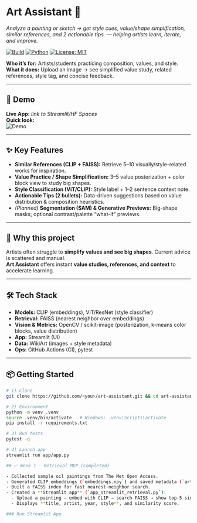 
# Art Assistant 🎨
*Analyze a painting or sketch → get style cues, value/shape simplification, similar references, and 2 actionable tips. — helping artists learn, iterate, and improve.*

[![Build](https://img.shields.io/badge/build-passing-brightgreen)](#) [![Python](https://img.shields.io/badge/python-3.11-blue)](#) [![License: MIT](https://img.shields.io/badge/License-MIT-black.svg)](#)

**Who it’s for:** Artists/students practicing composition, values, and style.  
**What it does:** Upload an image → see simplified value study, related references, style tag, and concise feedback.

---

## 🚀 Demo
**Live App:** _link to Streamlit/HF Spaces_  
**Quick look:**  
![Demo](docs/demo.gif)

---

## ✨ Key Features
- **Similar References (CLIP + FAISS):** Retrieve 5–10 visually/style-related works for inspiration.
- **Value Practice / Shape Simplification:** 3–5 value posterization + color block view to study big shapes.
- **Style Classification (ViT/CLIP):** Style label + 1–2 sentence context note.
- **Actionable Tips (2 bullets):** Data-driven suggestions based on value distribution & composition heuristics.  
- *(Planned)* **Segmentation (SAM) & Generative Previews:** Big-shape masks; optional contrast/palette “what-if” previews.

---

## 🧠 Why this project
Artists often struggle to **simplify values and see big shapes**. Current advice is scattered and manual.  
**Art Assistant** offers instant **value studies, references, and context** to accelerate learning.

---

## 🛠️ Tech Stack
- **Models:** CLIP (embeddings), ViT/ResNet (style classifier)  
- **Retrieval:** FAISS (nearest neighbor over embeddings)  
- **Vision & Metrics:** OpenCV / scikit-image (posterization, k-means color blocks, value distribution)  
- **App:** Streamlit (UI)  
- **Data:** WikiArt (images + style metadata)  
- **Ops:** GitHub Actions (CI), pytest

---

## 📦 Getting Started
```bash
# 1) Clone
git clone https://github.com/<you>/art-assistant.git && cd art-assistant

# 2) Environment
python -m venv .venv
source .venv/bin/activate   # Windows: .venv\Scripts\activate
pip install -r requirements.txt

# 3) Run tests
pytest -q

# 4) Launch app
streamlit run app/app.py

## ✅ Week 1 — Retrieval MVP (Completed)

- Collected sample oil paintings from The Met Open Access.
- Generated CLIP embeddings (`embeddings.npy`) and saved metadata (`artwork_index.jsonl`).
- Built a FAISS index for fast nearest-neighbor search.
- Created a **Streamlit app** (`app_streamlit_retrieval.py`):
  - Upload a painting → embed with CLIP → search FAISS → show top-5 similar artworks.
  - Displays **title, artist, year, style**, and similarity score.

### Run Streamlit App